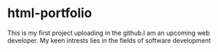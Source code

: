 # html-portfolio
This is my first project uploading in the github.I am an upcoming web developer. My keen intrests lies in the fields of software development
